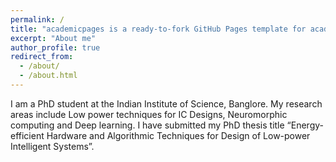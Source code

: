 ```yaml
---
permalink: /
title: "academicpages is a ready-to-fork GitHub Pages template for academic personal websites"
excerpt: "About me"
author_profile: true
redirect_from: 
  - /about/
  - /about.html
---
```


I am a PhD student at the Indian Institute of Science, Banglore. My research areas include Low power techniques for IC Designs, Neuromorphic computing and Deep learning. I have submitted my PhD thesis title “Energy-efficient Hardware and Algorithmic Techniques for Design of Low-power Intelligent Systems”. 

